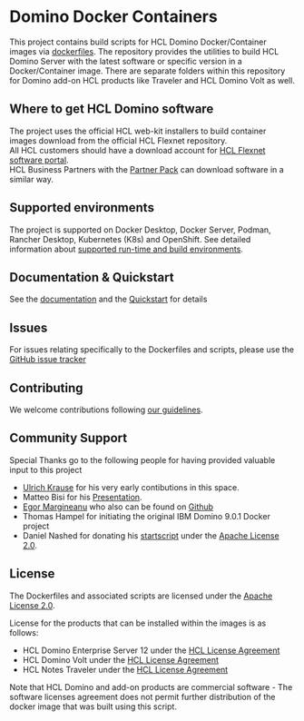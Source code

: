 # Domino Docker Containers

This project contains build scripts for HCL Domino Docker/Container images via [dockerfiles](https://docs.docker.com/engine/reference/builder/).
The repository provides the utilities to build HCL Domino Server with the latest software or specific version in a Docker/Container image.
There are separate folders within this repository for Domino add-on HCL products like Traveler and HCL Domino Volt as well.

## Where to get HCL Domino software

The project uses the official HCL web-kit installers to build container images download from the official HCL Flexnet repository.  
All HCL customers should have a download account for [HCL Flexnet software portal](https://hclsoftware.flexnetoperations.com/flexnet/operationsportal).  
HCL Business Partners with the [Partner Pack](https://www.hcltechsw.com/resources/partner-connect/resources/partner-pack) can download software in a similar way.

## Supported environments

The project is supported on Docker Desktop, Docker Server, Podman, Rancher Desktop, Kubernetes (K8s) and OpenShift.
See detailed information about [supported run-time and build environments](docs/supported-environments.md).

## Documentation & Quickstart

See the [documentation](docs/index.md) and the [Quickstart](docs/quickstart.md) for details

## Issues
For issues relating specifically to the Dockerfiles and scripts, please use the [GitHub issue tracker](issues)

## Contributing
We welcome contributions following [our guidelines](CONTRIBUTING.md).

## Community Support
Special Thanks go to the following people for having provided valuable input to this project

* [Ulrich Krause](https://www.eknori.de/2017-08-20/domino-on-docker/) for his very early contibutions in this space.
* Matteo Bisi for his [Presentation](https://www.slideshare.net/mbisi/connect2016-1172-shipping-domino).
* [Egor Margineanu](https://www.egmar.ro/) who also can be found on [Github](https://github.com/egmar)
* Thomas Hampel for initiating the original IBM Domino 9.0.1 Docker project
* Daniel Nashed for donating his [startscript](https://github.com/nashcom/domino-startscript) under the [Apache License 2.0](https://www.apache.org/licenses/LICENSE-2.0.html).

## License
The Dockerfiles and associated scripts are licensed under the [Apache License 2.0](https://www.apache.org/licenses/LICENSE-2.0.html). 

License for the products that can be installed within the images is as follows:
* HCL Domino Enterprise Server 12 under the [HCL License Agreement](https://www.hcltechsw.com/wps/portal/resources/license-agreements)
* HCL Domino Volt under the [HCL License Agreement](https://www.hcltechsw.com/wps/portal/resources/license-agreements)
* HCL Notes Traveler under the [HCL License Agreement](https://www.hcltechsw.com/wps/portal/resources/license-agreements)

Note that HCL Domino and add-on products are commercial software - The software licenses agreement does not permit further distribution of the docker image that was built using this script.
